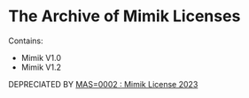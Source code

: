 # The Archive of Mimik Licenses

Contains:

 - Mimik V1.0
 - Mimik V1.2

DEPRECIATED BY [MAS=0002 : Mimik License 2023](https://github.com/MimikSpecs/MAS0002)
